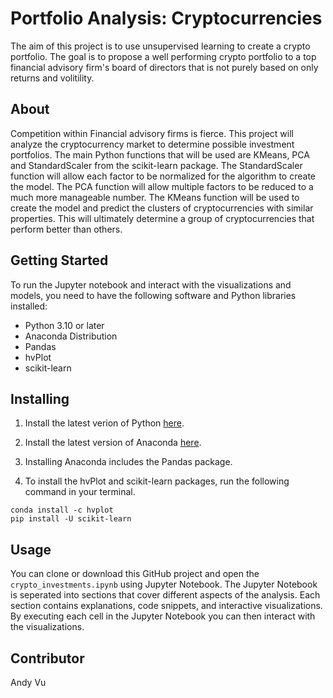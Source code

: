 # Portfolio Analysis: Cryptocurrencies
The aim of this project is to use unsupervised learning to create a crypto portfolio. The goal is to propose a well performing crypto portfolio to a top financial advisory firm's board of directors that is not purely based on only returns and volitility.

## About
Competition within Financial advisory firms is fierce. This project will analyze the cryptocurrency market to determine possible investment portfolios. The main Python functions that will be used are KMeans, PCA and StandardScaler from the scikit-learn package. The StandardScaler function will allow each factor to be normalized for the algorithm to create the model. The PCA function will allow multiple factors to be reduced to a much more manageable number. The KMeans function will be used to create the model and predict the clusters of cryptocurrencies with similar properties. This will ultimately determine a group of cryptocurrencies that perform better than others.

## Getting Started
To run the Jupyter notebook and interact with the visualizations and models, you need to have the following software and Python libraries installed:

- Python 3.10 or later
- Anaconda Distribution
- Pandas
- hvPlot
- scikit-learn

## Installing
1. Install the latest verion of Python [here](https://www.python.org/downloads/).

2. Install the latest version of Anaconda [here](https://www.anaconda.com/download).

3. Installing Anaconda includes the Pandas package.

4. To install the hvPlot and scikit-learn packages, run the following command in your terminal.

```
conda install -c hvplot
pip install -U scikit-learn
```

## Usage
You can clone or download this GitHub project and open the `crypto_investments.ipynb` using Jupyter Notebook. The Jupyter Notebook is seperated into sections that cover different aspects of the analysis. Each section contains explanations, code snippets, and interactive visualizations. By executing each cell in the Jupyter Notebook you can then interact with the visualizations.

## Contributor
Andy Vu